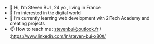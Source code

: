 - 👋 Hi, I’m Steven BUI , 24 yo , living in France
- 👀 I’m interested in the digital world 
- 🌱 I’m currently learning web development with 2iTech Academy and creating projects 
- 📫 How to reach me : stevenbui@outlook.fr / :https://www.linkedin.com/in/steven-bui-x800/

<!---
Steven-BUI80/Steven-BUI80 is a ✨ special ✨ repository because its `README.md` (this file) appears on your GitHub profile.
You can click the Preview link to take a look at your changes.
--->
